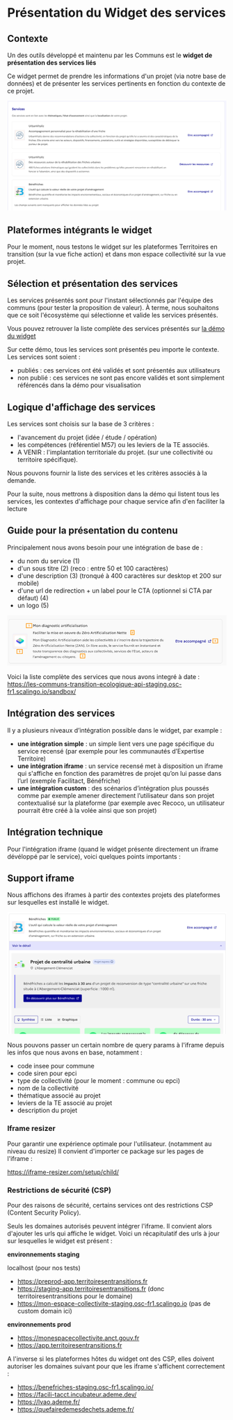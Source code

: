# Présentation du Widget des services

## Contexte

Un des outils développé et maintenu par les Communs est le **widget de présentation des services liés**

Ce widget permet de prendre les informations d'un projet (via notre base de données) et de présenter les services pertinents en fonction du contexte de ce projet.

![widget.png](widget.png)

## Plateformes intégrants le widget

Pour le moment, nous testons le widget sur les plateformes Territoires en transition (sur la vue fiche action) et dans mon espace collectivité sur la vue projet.

## Sélection et présentation des services

Les services présentés sont pour l'instant sélectionnés par l'équipe des communs (pour tester la proposition de valeur). À terme, nous souhaitons que ce soit l'écosystème qui sélectionne et valide les services présentés.

Vous pouvez retrouver la liste complète des services présentés sur [la démo du widget](https://les-communs-transition-ecologique-api-staging.osc-fr1.scalingo.io/sandbox/)

Sur cette démo, tous les services sont présentés peu importe le contexte. Les services sont soient :

- publiés : ces services ont été validés et sont présentés aux utilisateurs
- non publié : ces services ne sont pas encore validés et sont simplement référencés dans la démo pour visualisation

## Logique d'affichage des services

Les services sont choisis sur la base de 3 critères :

- l'avancement du projet (idée / étude / opération)
- les compétences (référentiel M57) ou les leviers de la TE associés.
- A VENIR : l'implantation territoriale du projet. (sur une collectivité ou territoire spécifique).

Nous pouvons fournir la liste des services et les critères associés à la demande.

Pour la suite, nous mettrons à disposition dans la démo qui listent tous les services, les contextes d'affichage pour chaque service afin d'en faciliter la lecture

## Guide pour la présentation du contenu

Principalement nous avons besoin pour une intégration de base de :

- du nom du service (1)
- d'un sous titre (2) (reco : entre 50 et 100 caractères)
- d'une description (3) (tronqué à 400 caractères sur desktop et 200 sur mobile)
- d'une url de redirection + un label pour le CTA (optionnel si CTA par défaut) (4)
- un logo (5)

![contenu-service.png](contenu-service.png)

Voici la liste complète des services que nous avons integré à date : https://les-communs-transition-ecologique-api-staging.osc-fr1.scalingo.io/sandbox/

## Intégration des services

Il y a plusieurs niveaux d’intégration possible dans le widget, par example :

- **une intégration simple** : un simple lient vers une page spécifique du service recensé (par exemple pour les communautés d’Expertise Territoire)
- **une intégration iframe** : un service recensé met à disposition un iframe qui s'affiche en fonction des paramètres de projet qu’on lui passe dans l’url (exemple Facilitact, Bénéfriche)
- **une intégration custom** : des scénarios d’intégration plus poussés comme par exemple amener directement l’utilisateur dans son projet contextualisé sur la plateforme (par exemple avec Recoco, un utilisateur pourrait être créé à la volée ainsi que son projet)

## Intégration technique

Pour l'intégration iframe (quand le widget présente directement un iframe dévéloppé par le service), voici quelques points importants :

## Support iframe

Nous affichons des iframes à partir des contextes projets des plateformes sur lesquelles est installé le widget.

![widget-iframe.png](widget-iframe.png)

Nous pouvons passer un certain nombre de query params à l'iframe depuis les infos que nous avons en base, notamment :

- code insee pour commune
- code siren pour epci
- type de collectivité (pour le moment : commune ou epci)
- nom de la collectivité
- thématique associé au projet
- leviers de la TE associé au projet
- description du projet

### Iframe resizer

Pour garantir une expérience optimale pour l'utilisateur. (notamment au niveau du resize) Il convient d'importer ce package sur les pages de l'iframe :

https://iframe-resizer.com/setup/child/

### Restrictions de sécurité (CSP)

Pour des raisons de sécurité, certains services ont des restrictions CSP (Content Security Policy).

Seuls les domaines autorisés peuvent intégrer l'iframe. Il convient alors d'ajouter les urls qui affiche le widget. Voici un récapitulatif des urls à jour sur lesquelles le widget est présent :

**environnements staging**

localhost (pour nos tests)

- https://preprod-app.territoiresentransitions.fr
- https://staging-app.territoiresentransitions.fr (donc territoiresentransitions pour le domaine)
- https://mon-espace-collectivite-staging.osc-fr1.scalingo.io (pas de custom domain ici)

**environnements prod**

- https://monespacecollectivite.anct.gouv.fr
- https://app.territoiresentransitions.fr

A l'inverse si les plateformes hôtes du widget ont des CSP, elles doivent autoriser les domaines suivant pour que les iframe s'affichent correctement :

- https://benefriches-staging.osc-fr1.scalingo.io/
- https://facili-tacct.incubateur.ademe.dev/
- https://lvao.ademe.fr/
- https://quefairedemesdechets.ademe.fr/

